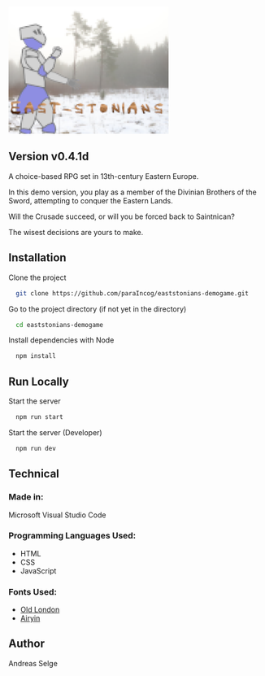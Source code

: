 <img src="./promo/east-stonians_promo2.png" alt="East-stonians - Demo" width="315px" height="250px">

## Version v0.4.1d

<p>A choice-based RPG set in 13th-century Eastern Europe.</p>
<p>In this demo version, you play as a member of the Divinian Brothers of the Sword, attempting to conquer the Eastern Lands.</p>
<p>Will the Crusade succeed, or will you be forced back to Saintnican? </p>
<p>The wisest decisions are yours to make.</p>

## Installation

Clone the project

```bash
  git clone https://github.com/paraIncog/eaststonians-demogame.git
```

Go to the project directory (if not yet in the directory)

```bash
  cd eaststonians-demogame
```

Install dependencies with Node

```bash
  npm install
```

## Run Locally

Start the server

```bash
  npm run start
```

Start the server (Developer)

```bash
  npm run dev
```

## Technical

### Made in:
Microsoft Visual Studio Code

### Programming Languages Used:
* HTML
* CSS
* JavaScript

### Fonts Used:
* [Old London](https://www.dafont.com/old-london.font)
* [Airyin](https://www.dafont.com/airyin.font)

## Author

Andreas Selge